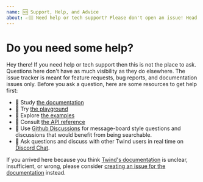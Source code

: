 ```yaml
---
name: 🆘 Support, Help, and Advice
about: 👉🏽 Need help or tech support? Please don't open an issue! Head to [Github Discussion](https://github.com/tw-in-js/twind/discussions) or [Discord Chat](https://chat.twind.style).
---
```


# Do you need some help?

Hey there! If you need help or tech support then this is not the place to ask. Questions here don't have as much visibility as they do elsewhere. The issue tracker is meant for feature requests, bug reports, and documentation issues only. Before you ask a question, here are some resources to get help first:

- 📖 Study [the documentation](https://twind.style)
- 🤖 Try [the playground](https://twind.run)
- 🧭 Explore [the examples](https://twind.style/examples)
- 📓 Consult [the API reference](https://twind.style/packages)
- 🧵 Use [Github Discussions](https://github.com/tw-in-js/twind/discussions) for message-board style questions and discussions that would benefit from being searchable.
- 💬 Ask questions and discuss with other Twind users in real time on [Discord Chat](https://chat.twind.style).

If you arrived here because you think [Twind's documentation](https://twind.style) is unclear, insufficient, or wrong, please consider [creating an issue for the documentation](https://github.com/tw-in-js/twind/issues/new?template=docs.yml) instead.
